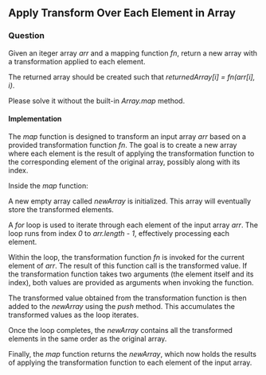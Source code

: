 ## Apply Transform Over Each Element in Array

### Question

Given an iteger array *arr* and a mapping function *fn*, return a new array with a transformation applied to each element.

The returned array should be created such that *returnedArray[i] = fn(arr[i], i)*.

Please solve it without the built-in *Array.map* method.

#### Implementation

The *map* function is designed to transform an input array *arr* based on a provided transformation function *fn*. The goal is to create a new array where each element is the result of applying the transformation function to the corresponding element of the original array, possibly along with its index.

Inside the *map* function:

A new empty array called *newArray* is initialized. This array will eventually store the transformed elements.

A *for* loop is used to iterate through each element of the input array *arr*. The loop runs from index *0* to *arr.length - 1*, effectively processing each element.

Within the loop, the transformation function *fn* is invoked for the current element of *arr*. The result of this function call is the transformed value. If the transformation function takes two arguments (the element itself and its index), both values are provided as arguments when invoking the function.

The transformed value obtained from the transformation function is then added to the *newArray* using the *push* method. This accumulates the transformed values as the loop iterates.

Once the loop completes, the *newArray* contains all the transformed elements in the same order as the original array.

Finally, the *map* function returns the *newArray*, which now holds the results of applying the transformation function to each element of the input array.
